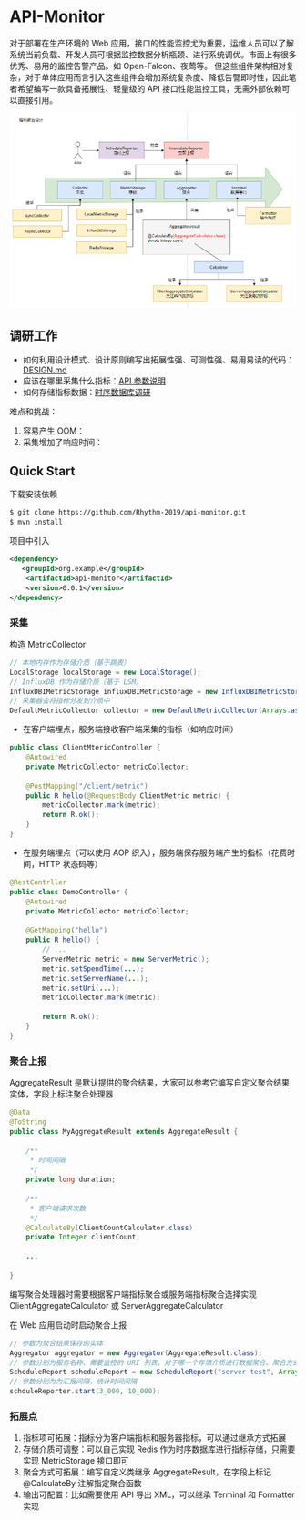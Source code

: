 #  API-Monitor

对于部署在生产环境的 Web 应用，接口的性能监控尤为重要，运维人员可以了解系统当前负载、开发人员可根据监控数据分析瓶颈、进行系统调优。市面上有很多优秀、易用的监控告警产品。如 Open-Falcon、夜莺等。
但这些组件架构相对复杂，对于单体应用而言引入这些组件会增加系统复杂度、降低告警即时性，因此笔者希望编写一款具备拓展性、轻量级的 API 接口性能监控工具，无需外部依赖可以直接引用。

![design.png](design.png)

##  调研工作 
* 如何利用设计模式、设计原则编写出拓展性强、可测性强、易用易读的代码：[DESIGN.md](DESIGN.md)
* 应该在哪里采集什么指标：[API 参数说明](https://github.com/Rhythm-2019/api-monitor/issues/1)
* 如何存储指标数据：[时序数据库调研](https://github.com/Rhythm-2019/api-monitor/issues/2)

难点和挑战：
1. 容易产生 OOM：
2. 采集增加了响应时间：

## Quick Start

下载安装依赖

```bash
$ git clone https://github.com/Rhythm-2019/api-monitor.git
$ mvn install 
```

项目中引入

```xml
<dependency>
   <groupId>org.example</groupId>
    <artifactId>api-monitor</artifactId>
    <version>0.0.1</version>
</dependency>
```

###  采集

构造 MetricCollector

```java
// 本地内存作为存储介质（基于跳表）
LocalStorage localStorage = new LocalStorage();
// InfluxDB 作为存储介质（基于 LSM）
InfluxDBIMetricStorage influxDBIMetricStorage = new InfluxDBIMetricStorage(...);
// 采集器会将指标分发到介质中
DefaultMetricCollector collector = new DefaultMetricCollector(Arrays.asList(localStorage));
```

* 在客户端埋点，服务端接收客户端采集的指标（如响应时间）

```java
public class ClientMtericController {
    @Autowired
    private MetricCollector metricCollector;
    
    @PostMapping("/client/metric")
    public R hello(@RequestBody ClientMetric metric) {
        metricCollector.mark(metric);
        return R.ok();
    }
}

```

* 在服务端埋点（可以使用 AOP 织入），服务端保存服务端产生的指标（花费时间，HTTP 状态码等）

```java
@RestContrller
public class DemoController {
    @Autowired
    private MetricCollector metricCollector;
    
    @GetMapping("hello")
    public R hello() {
        // ...
        ServerMetric metric = new ServerMetric();
        metric.setSpendTime(...);
        metric.setServerName(...);
        metric.setUri(...);
        metricCollector.mark(metric);
        
        return R.ok();
    }
}
```

###  聚合上报

AggregateResult 是默认提供的聚合结果，大家可以参考它编写自定义聚合结果实体，字段上标注聚合处理器

```java
@Data
@ToString
public class MyAggregateResult extends AggregateResult {

    /**
     * 时间间隔
     */
    private long duration;

    /**
     * 客户端请求次数
     */
    @CalculateBy(ClientCountCalculator.class)
    private Integer clientCount;
    
    ...

}
```

编写聚合处理器时需要根据客户端指标聚合或服务端指标聚合选择实现 ClientAggregateCalculator 或 ServerAggregateCalculator

在 Web 应用启动时启动聚合上报
```java
// 参数为聚合结果保存的实体
Aggregator aggregator = new Aggregator(AggregateResult.class);
// 参数分别为服务名称、需要监控的 URI 列表、对于哪一个存储介质进行数据聚合、聚合方式、输出终端
ScheduleReport scheduleReport = new ScheduleReport("server-test", Arrays.asList("111", "222"), localStorage, aggregator, new ConsoleTerminal(new JsonFormatter()));
// 参数分别为为汇报间隔，统计时间间隔
schduleReporter.start(3_000, 10_000);
```


###  拓展点

1. 指标项可拓展：指标分为客户端指标和服务器指标，可以通过继承方式拓展
2. 存储介质可调整：可以自己实现 Redis 作为时序数据库进行指标存储，只需要实现 MetricStorage 接口即可
3. 聚合方式可拓展：编写自定义类继承 AggregateResult，在字段上标记 @CalculateBy 注解指定聚合函数
4. 输出可配置：比如需要使用 API 导出 XML，可以继承 Terminal 和 Formatter 实现
